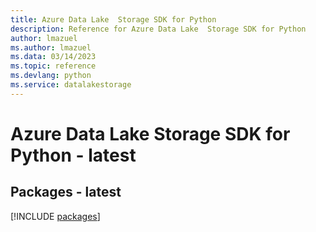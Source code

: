 ```yaml
---
title: Azure Data Lake  Storage SDK for Python
description: Reference for Azure Data Lake  Storage SDK for Python
author: lmazuel
ms.author: lmazuel
ms.data: 03/14/2023
ms.topic: reference
ms.devlang: python
ms.service: datalakestorage
---
```

# Azure Data Lake  Storage SDK for Python - latest
## Packages - latest
[!INCLUDE [packages](data-lake--storage-index.md)]